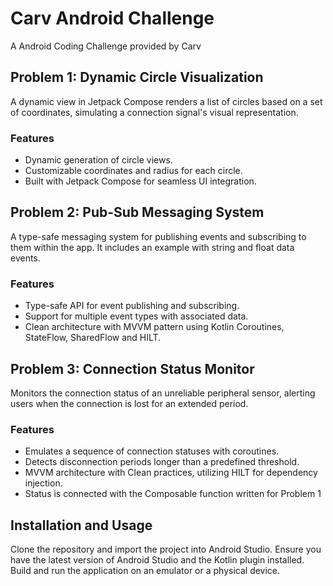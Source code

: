 # Carv Android Challenge
 A Android Coding Challenge provided by Carv


## Problem 1: Dynamic Circle Visualization

A dynamic view in Jetpack Compose renders a list of circles based on a set of coordinates, simulating a connection signal's visual representation.

### Features
- Dynamic generation of circle views.
- Customizable coordinates and radius for each circle.
- Built with Jetpack Compose for seamless UI integration.

## Problem 2: Pub-Sub Messaging System

A type-safe messaging system for publishing events and subscribing to them within the app. It includes an example with string and float data events.

### Features
- Type-safe API for event publishing and subscribing.
- Support for multiple event types with associated data.
- Clean architecture with MVVM pattern using Kotlin Coroutines, StateFlow, SharedFlow and HILT.

## Problem 3: Connection Status Monitor

Monitors the connection status of an unreliable peripheral sensor, alerting users when the connection is lost for an extended period.

### Features
- Emulates a sequence of connection statuses with coroutines.
- Detects disconnection periods longer than a predefined threshold.
- MVVM architecture with Clean practices, utilizing HILT for dependency injection.
- Status is connected with the Composable function written for Problem 1

## Installation and Usage

Clone the repository and import the project into Android Studio. Ensure you have the latest version of Android Studio and the Kotlin plugin installed. Build and run the application on an emulator or a physical device.

